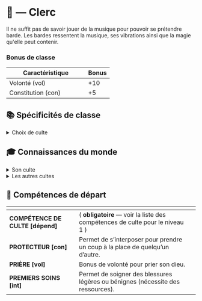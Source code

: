 # 👐 — Clerc

Il ne suffit pas de savoir jouer de la musique pour pouvoir se prétendre barde. Les bardes ressentent la musique, ses vibrations ainsi que la magie qu'elle peut contenir.&#x20;

### Bonus de classe

<table><thead><tr><th width="194">Caractéristique</th><th>Bonus</th></tr></thead><tbody><tr><td>Volonté (vol)</td><td>+10</td></tr><tr><td>Constitution (con)</td><td>+5</td></tr></tbody></table>

## 📚 Spécificités de classe

<details>

<summary>Choix de culte</summary>

Choisir un culte et une divinité à vénérer parmi la liste disponible

</details>

## 🎓 Connaissances du monde

<details>

<summary>Son culte</summary>

Selon la nature du culte et du rang dans le culte, les informations peuvent différer.

</details>

<details>

<summary>Les autres cultes</summary>

Selon la nature des relations entre les deux cultes les informations peuvent différer.

</details>

## 📖 Compétences de départ

<table data-card-size="large" data-view="cards" data-full-width="false"><thead><tr><th></th><th></th><th data-hidden data-card-cover data-type="files"></th></tr></thead><tbody><tr><td><strong>COMPÉTENCE DE CULTE [dépend]</strong></td><td>( <strong>obligatoire</strong> — voir la liste des compétences de culte pour le niveau 1 )</td><td></td></tr><tr><td><strong>PROTECTEUR [con]</strong></td><td>Permet de s’interposer pour prendre un coup à la place de quelqu’un d’autre.</td><td></td></tr><tr><td><strong>PRIÈRE [vol]</strong></td><td>Bonus de volonté pour prier son dieu.</td><td></td></tr><tr><td><strong>PREMIERS SOINS [int]</strong></td><td>Permet de soigner des blessures légères ou bénignes (nécessite des ressources).</td><td></td></tr></tbody></table>

